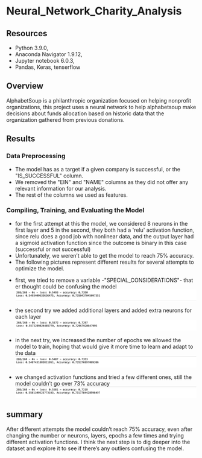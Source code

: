 # Neural_Network_Charity_Analysis

## Resources
* Python 3.9.0, 
* Anaconda Navigator 1.9.12,
* Jupyter notebook 6.0.3,
* Pandas, Keras, tenserflow

## Overview

AlphabetSoup is a philanthropic organization focused on helping nonprofit organizations, this project uses a neural network to help alphabetsoup make decisions about funds allocation based on historic data that the organization gathered from previous donations.

## Results

### Data Preprocessing

* The model has as a target if a given company is successful, or the "IS_SUCCESSFUL" column.
* We removed the "EIN" and "NAME" columns as they did not offer any relevant information for our analysis.
* The rest of the columns we used as features.

### Compiling, Training, and Evaluating the Model

* for the first attempt at this the model, we considered 8 neurons in the first layer and 5 in the second, they both had a 'relu' activation function, since relu does a good job with nonlinear data, and the output layer had a sigmoid activation function since the outcome is binary in this case (successful or not successful)
* Unfortunately, we weren’t able to get the model to reach 75% accuracy.
* The following pictures represent different results for several attempts to optimize the model.
 
 - first, we tried to remove a variable -"SPECIAL_CONSIDERATIONS"- that er thought could be confusing the model 
  ![picture](images/1.png)
  
  - the second try we added additional layers and added extra neurons for each layer 
  ![picture](images/2.png)
  
  - in the next try, we increased the number of epochs we allowed the model to train, hoping that would give it more time to learn and adapt to the data
  ![picture](images/4.png)
  
  - we changed activation functions and tried a few different ones, still the model couldn’t go over 73% accuracy
  ![picture](images/3.png)
## summary

After different attempts the model couldn’t reach 75% accuracy, even after changing the number or neurons, layers, epochs a few times and trying different activation functions. I think the next step is to dig deeper into the dataset and explore it to see if there’s any outliers confusing the model.
